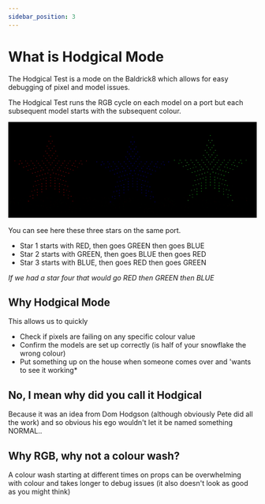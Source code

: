 ```yaml
---
sidebar_position: 3
---
```


# What is Hodgical Mode

The Hodgical Test is a mode on the Baldrick8 which allows for easy debugging of pixel and model issues.

The Hodgical Test runs the RGB cycle on each model on a port but each subsequent model starts with the subsequent colour.

![Hodgical Test Mode](../img/hodgical-test-mode.gif)

You can see here these three stars on the same port.

* Star 1 starts with RED, then goes GREEN then goes BLUE
* Star 2 starts with GREEN, then goes BLUE then goes RED
* Star 3 starts with BLUE, then goes RED then goes GREEN

*If we had a star four that would go RED then GREEN then BLUE*

## Why Hodgical Mode

This allows us to quickly  
* Check if pixels are failing on any specific colour value
* Confirm the models are set up correctly (is half of your snowflake the wrong colour)
* Put something up on the house when someone comes over and 'wants to see it working*

## No, I mean why did you call it Hodgical

Because it was an idea from Dom Hodgson (although obviously Pete did all the work) and so obvious his ego wouldn't let it be named something NORMAL..

## Why RGB, why not a colour wash?

A colour wash starting at different times on props can be overwhelming with colour and takes longer to debug issues (it also doesn't look as good as you might think)